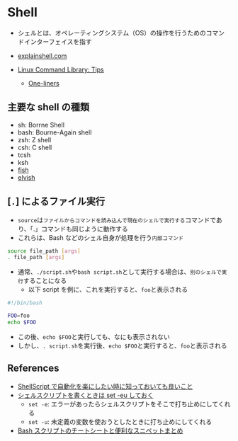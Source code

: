# Shell

- シェルとは、オペレーティングシステム（OS）の操作を行うためのコマンドインターフェイスを指す

- [explainshell.com](https://explainshell.com/)
- [Linux Command Library: Tips](https://linuxcommandlibrary.com/tips)
  - [One-liners](https://linuxcommandlibrary.com/basic/oneliners)

## 主要な shell の種類

- sh: Borrne Shell
- bash: Bourne-Again shell
- zsh: Z shell
- csh: C shell
- tcsh
- ksh
- [fish](https://github.com/fish-shell/fish-shell)
- [elvish](https://github.com/elves/elvish)

## [`.`] によるファイル実行

- `source`は`ファイルからコマンドを読み込んで現在のシェルで実行する`コマンドであり、「.」コマンドも同じように動作する
- これらは、Bash などのシェル自身が処理を行う`内部コマンド`

```sh
source file_path [args]
. file_path [args]
```

- 通常、`./script.sh`や`bash script.sh`として実行する場合は、`別のシェルで実行`することになる
  - 以下 script を例に、これを実行すると、`foo`と表示される

```sh
#!/bin/bash

FOO=foo
echo $FOO
```

- この後、`echo $FOO`と実行しても、なにも表示されない
- しかし、`. script.sh`を実行後、`echo $FOO`と実行すると、`foo`と表示される

## References

- [ShellScript で自動化を楽にしたい時に知っておいても良いこと](https://sreake.com/blog/shellscript-good-practices/)
- [シェルスクリプトを書くときは set -eu しておく](https://qiita.com/youcune/items/fcfb4ad3d7c1edf9dc96)
  - `set -e`: エラーがあったらシェルスクリプトをそこで打ち止めにしてくれる
  - `set -u`: 未定義の変数を使おうとしたときに打ち止めにしてくれる
- [Bash スクリプトのチートシートと便利なスニペットまとめ](https://kohkimakimoto.hatenablog.com/entry/2016/03/14/044924)
